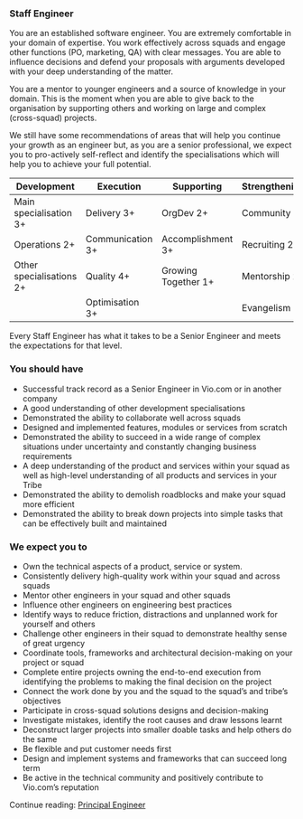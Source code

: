 ### Staff Engineer

You are an established software engineer. You are extremely comfortable in your domain of expertise. You work effectively across squads and engage other functions (PO, marketing, QA) with clear messages. You are able to influence decisions and defend your proposals with arguments developed with your deep understanding of the matter.

You are a mentor to younger engineers and a source of knowledge in your domain. This is the moment when you are able to give back to the organisation by supporting others and working on large and complex (cross-squad) projects.

We still have some recommendations of areas that will help you continue your growth as an engineer but, as you are a senior professional, we expect you to pro-actively self-reflect and identify the specialisations which will help you to achieve your full potential.

| Development | Execution | Supporting | Strengthening |
| --- | --- | --- | --- |
| Main specialisation 3+ | Delivery 3+ | OrgDev 2+ | Community 3+ |
| Operations 2+ | Communication 3+ | Accomplishment 3+ | Recruiting 2+ |
| Other specialisations 2+ | Quality 4+ | Growing Together 1+ | Mentorship 2+ |
| | Optimisation 3+ | | Evangelism 1+ |

Every Staff Engineer has what it takes to be a Senior Engineer and meets the expectations for that level.

### You should have

- Successful track record as a Senior Engineer in Vio.com or in another company
- A good understanding of other development specialisations
- Demonstrated the ability to collaborate well across squads
- Designed and implemented features, modules or services from scratch
- Demonstrated the ability to succeed in a wide range of complex situations under uncertainty and constantly changing business requirements
- A deep understanding of the product and services within your squad as well as high-level understanding of all products and services in your Tribe
- Demonstrated the ability to demolish roadblocks and make your squad more efficient
- Demonstrated the ability to break down projects into simple tasks that can be effectively built and maintained

### We expect you to

- Own the technical aspects of a product, service or system.
- Consistently delivery high-quality work within your squad and across squads
- Mentor other engineers in your squad and other squads
- Influence other engineers on engineering best practices
- Identify ways to reduce friction, distractions and unplanned work for yourself and others
- Challenge other engineers in their squad to demonstrate healthy sense of great urgency
- Coordinate tools, frameworks and architectural decision-making on your project or squad
- Complete entire projects owning the end-to-end execution from identifying the problems to making the final decision on the project
- Connect the work done by you and the squad to the squad’s and tribe’s objectives
- Participate in cross-squad solutions designs and decision-making
- Investigate mistakes, identify the root causes and draw lessons learnt 
- Deconstruct larger projects into smaller doable tasks and help others do the same
- Be flexible and put customer needs first
- Design and implement systems and frameworks that can succeed long term
- Be active in the technical community and positively contribute to Vio.com’s reputation

Continue reading: [Principal Engineer](principal_engineer.md)
